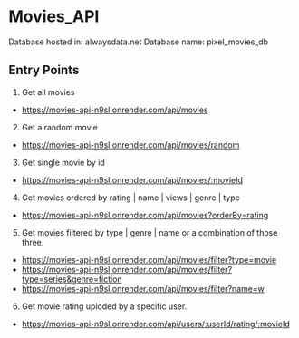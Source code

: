 # Movies_API

Database hosted in: alwaysdata.net
Database name: pixel_movies_db

## Entry Points
1. Get all movies
 - https://movies-api-n9sl.onrender.com/api/movies
2. Get a random movie
 - https://movies-api-n9sl.onrender.com/api/movies/random
3. Get single movie by id 
 - https://movies-api-n9sl.onrender.com/api/movies/:movieId
4. Get movies ordered by rating | name | views | genre | type
- https://movies-api-n9sl.onrender.com/api/movies?orderBy=rating
5. Get movies filtered by type | genre | name or a combination of those three.
- https://movies-api-n9sl.onrender.com/api/movies/filter?type=movie
- https://movies-api-n9sl.onrender.com/api/movies/filter?type=series&genre=fiction
- https://movies-api-n9sl.onrender.com/api/movies/filter?name=w
6. Get movie rating uploded by a specific user.
- https://movies-api-n9sl.onrender.com/api/users/:userId/rating/:movieId


